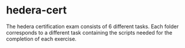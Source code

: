 # hedera-cert

The hedera certification exam consists of 6 different tasks. Each folder corresponds to a different task containing the scripts needed for the completion of each exercise.